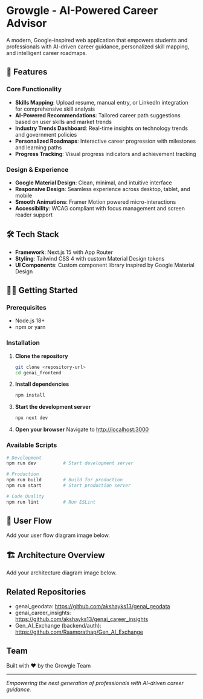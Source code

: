 # Growgle - AI-Powered Career Advisor

A modern, Google-inspired web application that empowers students and professionals with AI-driven career guidance, personalized skill mapping, and intelligent career roadmaps.

## 🚀 Features

### Core Functionality
- **Skills Mapping**: Upload resume, manual entry, or LinkedIn integration for comprehensive skill analysis
- **AI-Powered Recommendations**: Tailored career path suggestions based on user skills and market trends
- **Industry Trends Dashboard**: Real-time insights on technology trends and government policies
- **Personalized Roadmaps**: Interactive career progression with milestones and learning paths
- **Progress Tracking**: Visual progress indicators and achievement tracking

### Design & Experience
- **Google Material Design**: Clean, minimal, and intuitive interface
- **Responsive Design**: Seamless experience across desktop, tablet, and mobile
- **Smooth Animations**: Framer Motion powered micro-interactions
- **Accessibility**: WCAG compliant with focus management and screen reader support

## 🛠 Tech Stack

- **Framework**: Next.js 15 with App Router
- **Styling**: Tailwind CSS 4 with custom Material Design tokens
- **UI Components**: Custom component library inspired by Google Material Design

## 🏃‍♂️ Getting Started

### Prerequisites
- Node.js 18+ 
- npm or yarn

### Installation

1. **Clone the repository**
   ```bash
   git clone <repository-url>
   cd genai_frontend
   ```

2. **Install dependencies**
   ```bash
   npm install
   ```

3. **Start the development server**
   ```bash
   npx next dev
   ```

4. **Open your browser**
   Navigate to [http://localhost:3000](http://localhost:3000)


### Available Scripts

```bash
# Development
npm run dev          # Start development server

# Production
npm run build        # Build for production
npm run start        # Start production server

# Code Quality
npm run lint         # Run ESLint
```

## 🧭 User Flow

Add your user flow diagram image below.


## 🏗 Architecture Overview

Add your architecture diagram image below.


## Related Repositories

- genai_geodata: https://github.com/akshayks13/genai_geodata
- genai_career_insights: https://github.com/akshayks13/genai_career_insights
- Gen_AI_Exchange (backend/auth): https://github.com/Raamprathap/Gen_AI_Exchange

## Team

Built with ❤️ by the Growgle Team

---

*Empowering the next generation of professionals with AI-driven career guidance.*
